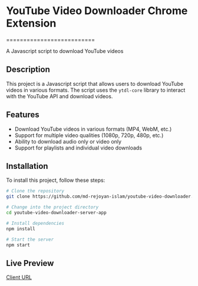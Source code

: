 # YouTube Video Downloader Chrome Extension

==========================

A Javascript script to download YouTube videos

## Description

This project is a Javascript script that allows users to download YouTube videos in various formats. The script uses the `ytdl-core` library to interact with the YouTube API and download videos.

## Features

- Download YouTube videos in various formats (MP4, WebM, etc.)
- Support for multiple video qualities (1080p, 720p, 480p, etc.)
- Ability to download audio only or video only
- Support for playlists and individual video downloads

## Installation

To install this project, follow these steps:

```bash
# Clone the repository
git clone https://github.com/md-rejoyan-islam/youtube-video-downloader.git

# Change into the project directory
cd youtube-video-downloader-server-app

# Install dependencies
npm install

# Start the server
npm start
```

## Live Preview

[Client URL](https://youtube-video-downloader-app.netlify.app/)
